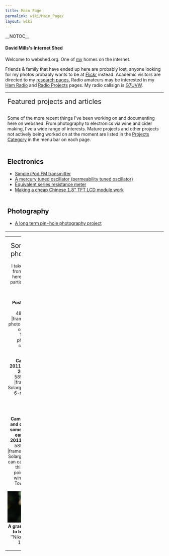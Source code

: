 ```yaml
---
title: Main Page
permalink: wiki/Main_Page/
layout: wiki
---
```


\_\_NOTOC\_\_

#### David Mills's Internet Shed

Welcome to webshed.org. One of [my](/wiki/About_Me "wikilink") homes on the
internet.

Friends & family that have ended up here are probably lost, anyone
looking for my photos probably wants to be at
[Flickr](http://www.flickr.com/photos/dtl/) instead. Academic visitors
are directed to my [research pages.](/wiki/Research_Interests "wikilink")
Radio amateurs may be interested in my [Ham Radio](/wiki/Ham_Radio "wikilink")
and [Radio Projects](/wiki/Category%3ARadio "wikilink") pages. My radio
callsign is [G7UVW](/wiki/G7UVW "wikilink").  
  

<table>
<tbody>
<tr class="odd">
<td><p><span style="font-size:16pt">Featured projects and articles</span><br />
<br />
</p>
<div style="text-align: left;">
<p>Some of the more recent things I've been working on and documenting here on webshed. From photography to electronics via wine and cider making, I've a wide range of interests. Mature projects and other projects not actively being worked on at the moment are listed in the <a href="Category%3AProjects" title="wikilink">Projects Category</a> in the menu bar on each page.<br />
</p>
</div></td>
</tr>
<tr class="even">
<td><h2 id="electronics">Electronics</h2>
<ul>
<li><a href="Simple_iPod_Tx" title="wikilink">Simple iPod FM transmitter</a></li>
<li><a href="Mercury_PTO" title="wikilink">A mercury tuned oscillator (permeability tuned oscillator)</a></li>
<li><a href="ESR_meter" title="wikilink">Equivalent series resistance meter</a></li>
<li><a href="18tftbreakout" title="wikilink">Making a cheap Chinese 1.8&quot; TFT LCD module work</a><br />
<br />
</li>
</ul>
<h2 id="photography">Photography</h2>
<ul>
<li><a href="Solargraphy" title="wikilink">A long term pin-hole photography project</a></li>
</ul></td>
</tr>
</tbody>
</table>

  

<table style="width:10%;">
<colgroup>
<col width="10%" />
</colgroup>
<tbody>
<tr class="odd">
<td align="center"><p><span style="font-size:16pt">Some recent photographs</span><br />
<br />
I take photographs from time to time, here are a few I'm particularly pleased with.</p>
<p><br />
<strong>Posts on a pier in Barking</strong><br />
<flickr>481859844|-|frame|center|This photo was runner-up on the 2011 Thames21 photographic competition</flickr></p>
<p><br />
<strong>Cam 1 : 10:54 2011/01/09 : 20:10 2011/06/21</strong><br />
<flickr>5857892496|-|frame|center|A Solargraph taken over 6-months in my garden</flickr></p>
<p><br />
<br />
<strong>Cam 3 : Exact time and date unknown, somewhere around early February 2011 : 2011/06/19</strong> <flickr>5854384908|-|frame|center|Another Solargraph, the beer-can camera recording this scene was pointing out of a window towards Tower Bridge in London.</flickr><br />
<img src="Look-small.jpg" title="fig:Look-small.jpg" alt="Look-small.jpg" /><br />
<strong>A grasshopper about to become lunch</strong> ''Nikon D50 / Nikon 18-55mm ''</p></td>
</tr>
</tbody>
</table>


